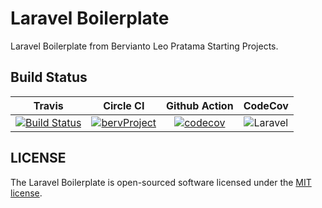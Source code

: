 # Laravel Boilerplate

Laravel Boilerplate from Bervianto Leo Pratama Starting Projects.

## Build Status

| Travis | Circle CI | Github Action | CodeCov |
|:------:|:---------:|:-------------:|:-------:|
| [![Build Status](https://travis-ci.com/bervProject/LaravelBoilerplate.svg?branch=master)](https://travis-ci.com/bervProject/LaravelBoilerplate) | [![bervProject](https://circleci.com/gh/bervProject/LaravelBoilerplate.svg?style=svg)](https://app.circleci.com/pipelines/github/bervProject/LaravelBoilerplate) | [![codecov](https://codecov.io/gh/bervProject/LaravelBoilerplate/branch/master/graph/badge.svg)](https://codecov.io/gh/bervProject/LaravelBoilerplate) | ![Laravel](https://github.com/bervProject/LaravelBoilerplate/workflows/laravel/badge.svg) |

## LICENSE

The Laravel Boilerplate is open-sourced software licensed under the [MIT license](https://opensource.org/licenses/MIT).

